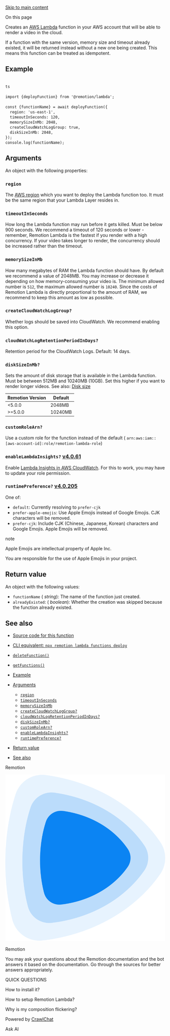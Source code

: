 [Skip to main content](https://www.remotion.dev/docs/lambda/deployfunction#__docusaurus_skipToContent_fallback)

On this page

Creates an [AWS Lambda](https://aws.amazon.com/lambda/) function in your AWS account that will be able to render a video in the cloud.

If a function with the same version, memory size and timeout already existed, it will be returned instead without a new one being created. This means this function can be treated as idempotent.

## Example [​](https://www.remotion.dev/docs/lambda/deployfunction\#example "Direct link to Example")

```

ts

import {deployFunction} from '@remotion/lambda';

const {functionName} = await deployFunction({
  region: 'us-east-1',
  timeoutInSeconds: 120,
  memorySizeInMb: 2048,
  createCloudWatchLogGroup: true,
  diskSizeInMb: 2048,
});
console.log(functionName);
```

## Arguments [​](https://www.remotion.dev/docs/lambda/deployfunction\#arguments "Direct link to Arguments")

An object with the following properties:

### `region` [​](https://www.remotion.dev/docs/lambda/deployfunction\#region "Direct link to region")

The [AWS region](https://www.remotion.dev/docs/lambda/region-selection) which you want to deploy the Lambda function too. It must be the same region that your Lambda Layer resides in.

### `timeoutInSeconds` [​](https://www.remotion.dev/docs/lambda/deployfunction\#timeoutinseconds "Direct link to timeoutinseconds")

How long the Lambda function may run before it gets killed. Must be below 900 seconds.
We recommend a timeout of 120 seconds or lower - remember, Remotion Lambda is the fastest if you render with a high concurrency. If your video takes longer to render, the concurrency should be increased rather than the timeout.

### `memorySizeInMb` [​](https://www.remotion.dev/docs/lambda/deployfunction\#memorysizeinmb "Direct link to memorysizeinmb")

How many megabytes of RAM the Lambda function should have. By default we recommend a value of 2048MB. You may increase or decrease it depending on how memory-consuming your video is. The minimum allowed number is `512`, the maximum allowed number is `10240`. Since the costs of Remotion Lambda is directly proportional to the amount of RAM, we recommend to keep this amount as low as possible.

### `createCloudWatchLogGroup?` [​](https://www.remotion.dev/docs/lambda/deployfunction\#createcloudwatchloggroup "Direct link to createcloudwatchloggroup")

Whether logs should be saved into CloudWatch. We recommend enabling this option.

### `cloudWatchLogRetentionPeriodInDays?` [​](https://www.remotion.dev/docs/lambda/deployfunction\#cloudwatchlogretentionperiodindays "Direct link to cloudwatchlogretentionperiodindays")

Retention period for the CloudWatch Logs. Default: 14 days.

### `diskSizeInMb?` [​](https://www.remotion.dev/docs/lambda/deployfunction\#disksizeinmb "Direct link to disksizeinmb")

Sets the amount of disk storage that is available in the Lambda function. Must be between 512MB and 10240MB (10GB). Set this higher if you want to render longer videos. See also: [Disk size](https://www.remotion.dev/docs/lambda/disk-size)

| Remotion Version | Default |
| --- | --- |
| <5.0.0 | 2048MB |
| >=5.0.0 | 10240MB |

### `customRoleArn?` [​](https://www.remotion.dev/docs/lambda/deployfunction\#customrolearn "Direct link to customrolearn")

Use a custom role for the function instead of the default ( `arn:aws:iam::[aws-account-id]:role/remotion-lambda-role`)

### `enableLambdaInsights?` [v4.0.61](https://github.com/remotion-dev/remotion/releases/v4.0.61) [​](https://www.remotion.dev/docs/lambda/deployfunction\#enablelambdainsights "Direct link to enablelambdainsights")

Enable [Lambda Insights in AWS CloudWatch](https://remotion.dev/docs/lambda/insights). For this to work, you may have to update your role permission.

### `runtimePreference?` [v4.0.205](https://github.com/remotion-dev/remotion/releases/v4.0.205) [​](https://www.remotion.dev/docs/lambda/deployfunction\#runtimepreference "Direct link to runtimepreference")

One of:

- `default`: Currently resolving to `prefer-cjk`
- `prefer-apple-emojis`: Use Apple Emojis instead of Google Emojis. CJK characters will be removed.
- `prefer-cjk`: Include CJK (Chinese, Japanese, Korean) characters and Google Emojis. Apple Emojis will be removed.

note

Apple Emojis are intellectual property of Apple Inc.

You are responsible for the use of Apple Emojis in your project.

## Return value [​](https://www.remotion.dev/docs/lambda/deployfunction\#return-value "Direct link to Return value")

An object with the following values:

- `functionName` ( _string_): The name of the function just created.
- `alreadyExisted`: ( _boolean_): Whether the creation was skipped because the function already existed.

## See also [​](https://www.remotion.dev/docs/lambda/deployfunction\#see-also "Direct link to See also")

- [Source code for this function](https://github.com/remotion-dev/remotion/blob/main/packages/lambda/src/api/deploy-function.ts)
- [CLI equivalent: `npx remotion lambda functions deploy`](https://www.remotion.dev/docs/lambda/cli/functions/deploy)
- [`deleteFunction()`](https://www.remotion.dev/docs/lambda/deletefunction)
- [`getFunctions()`](https://www.remotion.dev/docs/lambda/getfunctions)

- [Example](https://www.remotion.dev/docs/lambda/deployfunction#example)
- [Arguments](https://www.remotion.dev/docs/lambda/deployfunction#arguments)
  - [`region`](https://www.remotion.dev/docs/lambda/deployfunction#region)
  - [`timeoutInSeconds`](https://www.remotion.dev/docs/lambda/deployfunction#timeoutinseconds)
  - [`memorySizeInMb`](https://www.remotion.dev/docs/lambda/deployfunction#memorysizeinmb)
  - [`createCloudWatchLogGroup?`](https://www.remotion.dev/docs/lambda/deployfunction#createcloudwatchloggroup)
  - [`cloudWatchLogRetentionPeriodInDays?`](https://www.remotion.dev/docs/lambda/deployfunction#cloudwatchlogretentionperiodindays)
  - [`diskSizeInMb?`](https://www.remotion.dev/docs/lambda/deployfunction#disksizeinmb)
  - [`customRoleArn?`](https://www.remotion.dev/docs/lambda/deployfunction#customrolearn)
  - [`enableLambdaInsights?`](https://www.remotion.dev/docs/lambda/deployfunction#enablelambdainsights)
  - [`runtimePreference?`](https://www.remotion.dev/docs/lambda/deployfunction#runtimepreference)
- [Return value](https://www.remotion.dev/docs/lambda/deployfunction#return-value)
- [See also](https://www.remotion.dev/docs/lambda/deployfunction#see-also)

Remotion

![Logo](https://raw.githubusercontent.com/remotion-dev/brand/refs/heads/main/logo.svg)

Remotion

You may ask your questions about the Remotion documentation and the bot answers it based on the documentation. Go through the sources for better answers appropriately.

QUICK QUESTIONS

How to install it?

How to setup Remotion Lambda?

Why is my composition flickering?

Powered by [CrawlChat](https://crawlchat.app/?ref=powered-by-remotion)

Ask AI